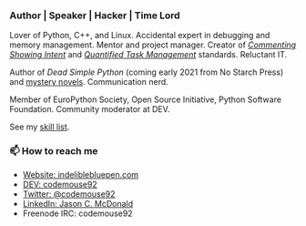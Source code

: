### Author | Speaker | Hacker | Time Lord

Lover of Python, C++, and Linux. Accidental expert in debugging and memory management. Mentor and project manager. Creator of [*Commenting Showing Intent*](https://standards.mousepawmedia.com/csi.html) and [*Quantified Task Management*](https://standards.mousepawmedia.com/qtm.html) standards. Reluctant IT.

Author of *Dead Simple Python* (coming early 2021 from No Starch Press) and [mystery novels](https://www.barnesandnoble.com/w/noah-clue-pi-jason-c-mcdonald/1133328090). Communication nerd.

Member of EuroPython Society, Open Source Initiative, Python Software Foundation. Community moderator at DEV.

See my [skill list](https://gist.github.com/CodeMouse92/f7bbdabbafe77f926dd263cb92e1c485).

### 📫 How to reach me

* [Website: indeliblebluepen.com](https://indeliblebluepen.com)
* [DEV: codemouse92](https://dev.to/codemouse92)
* [Twitter: @codemouse92](https://twitter.com/codemouse92)
* [LinkedIn: Jason C. McDonald](https://linkedin.com/in/codemouse92)
* Freenode IRC: codemouse92
